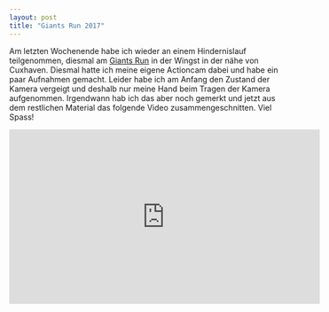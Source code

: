 ```yaml
---
layout: post
title: "Giants Run 2017"
---
```


Am letzten Wochenende habe ich wieder an einem Hindernislauf teilgenommen, diesmal am [Giants Run][1] in der Wingst in der nähe von Cuxhaven. Diesmal hatte ich meine eigene Actioncam dabei und habe ein paar Aufnahmen gemacht. Leider habe ich am Anfang den Zustand der Kamera vergeigt und deshalb nur meine Hand beim Tragen der Kamera aufgenommen. Irgendwann hab ich das aber noch gemerkt und jetzt aus dem restlichen Material das folgende Video zusammengeschnitten. Viel Spass!

<iframe width="560" height="315" src="https://www.youtube-nocookie.com/embed/_vHM_dNSPJA?rel=0" frameborder="0" allowfullscreen></iframe>

[1]: https://giantsrun.com/
